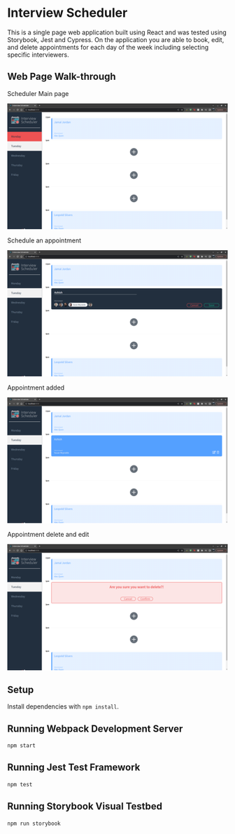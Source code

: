 # Interview Scheduler

This is a single page web application built using React and was tested using Storybook, Jest and Cypress. On the application you are able to book, edit, and delete appointments for each day of the week including selecting specific interviewers.

## Web Page Walk-through

Scheduler Main page

!["Scheduler Main Page"](https://github.com/apatel924/scheduler/blob/master/docs/scheduler-main-page.png)

Schedule an appointment

!["Scheduler add appointment"](https://github.com/apatel924/scheduler/blob/master/docs/Scheduler-add-appt.png)

Appointment added

!["Scheduler added appointment"](https://github.com/apatel924/scheduler/blob/master/docs/Scheduler-added-appt.png)

Appointment delete and edit 

!["Scheduler delete appointment"](https://github.com/apatel924/scheduler/blob/master/docs/scheduler-delete-appt.png)

## Setup

Install dependencies with `npm install`.

## Running Webpack Development Server

```sh
npm start
```

## Running Jest Test Framework

```sh
npm test
```

## Running Storybook Visual Testbed

```sh
npm run storybook
```
